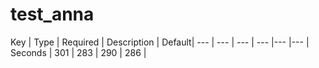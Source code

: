 # test_anna
Key | Type | Required | Description | Default|
--- | ---  | --- | --- |--- |--- |
Seconds | 301 | 283 | 290 | 286 | 
